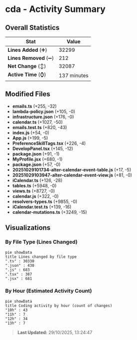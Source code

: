 # cda - Activity Summary 

## Overall Statistics

| Stat                   | Value                                                             |
| ---------------------- | ----------------------------------------------------------------- |
| **Lines Added** (➕)   | 32299                                          |
| **Lines Removed** (➖) | 212                                        |
| **Net Change** (↕)    | 32087                |
| **Active Time** (⌚)   | 137 minutes |


## Modified Files
- **emails.ts** (+255, -32)
- **lambda-policy.json** (+105, -0)
- **infrastructure.json** (+176, -0)
- **calendar.ts** (+1027, -50)
- **emails.test.ts** (+820, -43)
- **index.js** (+54, -0)
- **App.js** (+199, -5)
- **PreferenceSkillTags.tsx** (+226, -4)
- **DevelopPanel.tsx** (+145, -12)
- **package.json** (+91, -1)
- **MyProfile.jsx** (+680, -1)
- **package.json** (+57, -0)
- **20251029101734-alter-calendar-event-table.js** (+17, -5)
- **20251029103947-alter-calendar-event-view.js** (+81, -0)
- **iCalendar.ts** (+126, -28)
- **tables.ts** (+5948, -0)
- **views.ts** (+8727, -0)
- **calendar.js** (+322, -0)
- **resolvers-types.ts** (+9855, -0)
- **iCalendar.test.ts** (+139, -16)
- **calendar-mutations.ts** (+3249, -15)

## Visualizations

### By File Type (Lines Changed)

```mermaid
pie showData
title Lines changed by file type
".ts" : 30330
".json" : 430
".js" : 683
".tsx" : 387
".jsx" : 681
```

### By Hour (Estimated Activity Count)

```mermaid
pie showData
title Coding activity by hour (count of changes)
"10h" : 43
"11h" : 7
"12h" : 34
"13h" : 7
```


> **Last Updated:** 29/10/2025, 13:24:47
